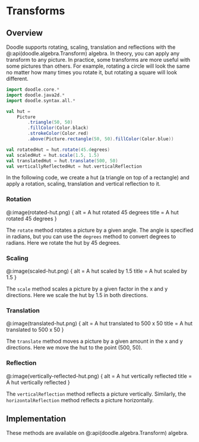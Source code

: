 # Transforms

## Overview

Doodle supports rotating, scaling, translation and reflections with the @:api(doodle.algebra.Transform) algebra. In theory, you can apply any transform to any picture. In practice, some transforms are more useful with some pictures than others. For example, rotating a circle will look the same no matter how many times you rotate it, but rotating a square will look different.

```scala mdoc:silent
import doodle.core.*
import doodle.java2d.*
import doodle.syntax.all.*

val hut = 
    Picture
        .triangle(50, 50)
        .fillColor(Color.black)
        .strokeColor(Color.red)
        .above(Picture.rectangle(50, 50).fillColor(Color.blue))

val rotatedHut = hut.rotate(45.degrees)
val scaledHut = hut.scale(1.5, 1.5)
val translatedHut = hut.translate(500, 50)
val verticallyReflectedHut = hut.verticalReflection
```

In the following code, we create a hut (a triangle on top of a rectangle) and apply a rotation, scaling, translation and vertical reflection to it. 

### Rotation

@:image(rotated-hut.png) {
    alt = A hut rotated 45 degrees
    title = A hut rotated 45 degrees
}

The `rotate` method rotates a picture by a given angle. The angle is specified in radians, but you can use the `degrees` method to convert degrees to radians. Here we rotate the hut by 45 degrees.

### Scaling

@:image(scaled-hut.png) {
    alt = A hut scaled by 1.5
    title = A hut scaled by 1.5
}

The `scale` method scales a picture by a given factor in the x and y directions. Here we scale the hut by 1.5 in both directions.

### Translation

@:image(translated-hut.png) {
    alt = A hut translated to 500 x 50
    title = A hut translated to 500 x 50
}

The `translate` method moves a picture by a given amount in the x and y directions. Here we move the hut to the point (500, 50).

### Reflection

@:image(vertically-reflected-hut.png) {
    alt = A hut vertically reflected
    title = A hut vertically reflected
}

The `verticalReflection` method reflects a picture vertically. Similarly, the `horizontalReflection` method reflects a picture horizontally.  

## Implementation

These methods are available on @:api(doodle.algebra.Transform) algebra.













